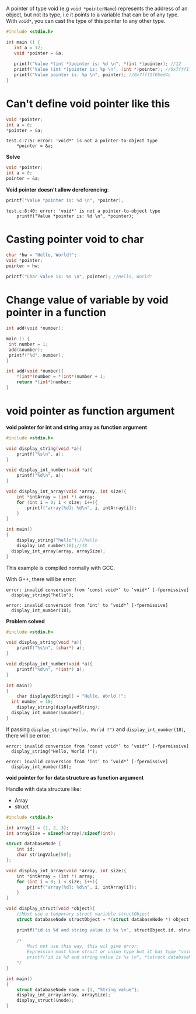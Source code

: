 A pointer of type void (e.g ``void *pointerName``) represents the address of an object, but not its type, i.e it points to a variable that can be of any type. With ``void*``, you can cast the type of this pointer to any other type.

```c
#include <stdio.h>

int main () {
   int a = 12;
   void *pointer = &a;
   
   printf("Value *(int *)pointer is: %d \n", *(int *)pointer); //12
   printf("Value (int *)pointer is: %p \n", (int *)pointer); //0x7fff1f05ed4c
   printf("Value pointer is: %p \n", pointer); //0x7fff1f05ed4c
}
```

# Can't define void pointer like this

```c
void *pointer;
int a = 0;
*pointer = &a;
```
```
test.c:7:5: error: 'void*' is not a pointer-to-object type
    *pointer = &a;
```
**Solve**

```c
void *pointer;
int a = 0;
pointer = &a;
```

**Void pointer doesn't allow dereferencing**:

```c
printf("Value *pointer is: %d \n", *pointer);
```

```
test.c:8:40: error: 'void*' is not a pointer-to-object type
    printf("Value *pointer is: %d \n", *pointer);
```

# Casting pointer void to char

```c
char *hw = "Hello, World!";
void *pointer;
pointer = hw;
   
printf("Char value is: %s \n", pointer); //Hello, World!
```

# Change value of variable by void pointer in a function

```c
int add(void *number);

main () {
 int number = 1;
 add(&number);
 printf("%d", number);
}

int add(void *number){
	*(int*)number = *(int*)number + 1;
	return *(int*)number;
}
```

# void pointer as function argument

**void pointer for int and string array as function argument**

```c
#include <stdio.h>

void display_string(void *a){
	printf("%s\n", a);
}

void display_int_number(void *a){
	printf("%d\n", a);
}

void display_int_array(void *array, int size){
	int *intArray = (int *) array;
	for (int i = 0; i < size; i++){
		printf("array[%d]: %d\n", i, intArray[i]);
	}
}

int main()
{  
	display_string("hello");//hello
	display_int_number(18);//18
  display_int_array(array, arraySize);
}
```

This example is compiled normally with GCC. 

With G++, there will be error:

```
error: invalid conversion from ‘const void*’ to ‘void*’ [-fpermissive]
  display_string("hello");

error: invalid conversion from ‘int’ to ‘void*’ [-fpermissive]
  display_int_number(18);
```

**Problem solved**

```c
#include <stdio.h>

void display_string(void *a){
	printf("%s\n", (char*) a);
}

void display_int_number(void *a){
	printf("%d\n", *(int*) a);
}

int main()
{  
	char displayedString[] = "Hello, World !";
  int number = 18;
	display_string(displayedString);
  display_int_number(&number);
}
```

If passing ``display_string("Hello, World !")`` and ``display_int_number(18)``, there will be error:

```
error: invalid conversion from ‘const void*’ to ‘void*’ [-fpermissive]
  display_string("Hello, World !");

error: invalid conversion from ‘int’ to ‘void*’ [-fpermissive]
  display_int_number(18);
```
**void pointer for for data structure as function argument**

Handle with data structure like:

* Array
* struct

```c
#include <stdio.h>

int array[] = {1, 2, 3};
int arraySize = sizeof(array)/sizeof(int); 

struct databaseNode {
	int id;
	char stringValue[50];
};

void display_int_array(void *array, int size){
	int *intArray = (int *) array;
	for (int i = 0; i < size; i++){
		printf("array[%d]: %d\n", i, intArray[i]);
	}
}

void display_struct(void *object){
	//Must use a temporary struct variable structObject
	struct databaseNode structObject = *(struct databaseNode *) object;

	printf("id is %d and string value is %s \n", structObject.id, structObject.stringValue);
	
	/*
		Must not use this way, this wil give error:
		Expression must have struct or union type but it has type "void*" 
		printf("id is %d and string value is %s \n", *(struct databaseNode *) object.id, *(struct databaseNode *)object.stringValue);
	*/
}

int main()
{  
	struct databaseNode node = {1, "String value"};
	display_int_array(array, arraySize);
	display_struct(&node);
}
```
